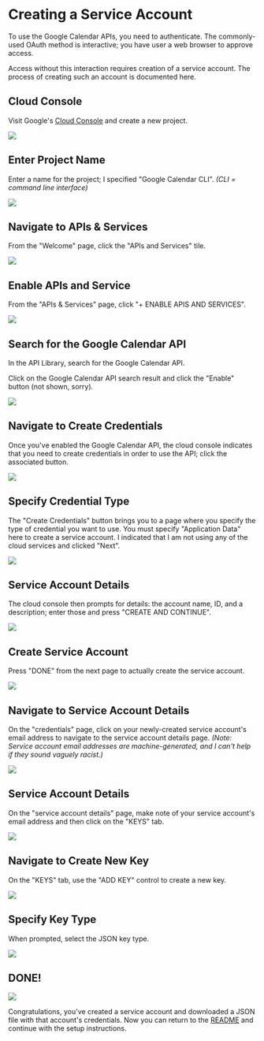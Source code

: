 # Creating a Service Account

To use the Google Calendar APIs, you need to authenticate. The commonly-used
OAuth method is interactive; you have user a web browser to approve access.

Access without this interaction requires creation of a service account.  The process 
of creating such an account is documented here.

## Cloud Console

Visit Google's [Cloud Console](https://console.cloud.google.com) and create 
a new project.

![](images/01-account.png)

## Enter Project Name

Enter a name for the project; I specified "Google Calendar CLI".  *(CLI = command 
line interface)*

![](images/02-new-proj.png)

## Navigate to APIs & Services

From the "Welcome" page, click the "APIs and Services" tile.

![](images/03-proj-page.png)

## Enable APIs and Service

From the "APIs & Services" page, click "+ ENABLE APIS AND SERVICES".

![](images/04-apis-services.png)

## Search for the Google Calendar API

In the API Library, search for the Google Calendar API.

Click on the Google Calendar API search result and click the "Enable" button (not shown, sorry). 

![](images/07-search-results.png)

## Navigate to Create Credentials

Once you've enabled the Google Calendar API, the cloud console indicates that you need to 
create credentials in order to use the API; click the associated button.

![](images/08-after-enable.png)

## Specify Credential Type

The "Create Credentials" button brings you to a page where you specify the type of credential you want to use.  You 
must specify "Application Data" here to create a service account.  I indicated that I am not using any of the 
cloud services and clicked "Next".

![](images/09-create-creds-1.png)

## Service Account Details

The cloud console then prompts for details: the account name, ID, and a description; enter those
 and press "CREATE AND CONTINUE".

![](images/11-service-account-details-2.png)

## Create Service Account

Press "DONE" from the next page to actually create the service account.

![](images/12-service-account-done.png)

## Navigate to Service Account Details

On the "credentials" page, click on your newly-created service account's email address to 
navigate to the service account details page.  *(Note: Service account email addresses are machine-generated, 
and I can't help if they sound vaguely racist.)*

![](images/13-credentials-page.png)

## Service Account Details

On the "service account details" page, make note of your service account's email address
and then click on the "KEYS" tab.

![](images/14-service-account-details.png)

## Navigate to Create New Key

On the "KEYS" tab, use the "ADD KEY" control to create a new key.

![](images/15-add-key.png)

## Specify Key Type

When prompted, select the JSON key type.

![](images/16-key-type.png)

## DONE! 

![](images/17-confirmation.png)

Congratulations, you've created a service account and downloaded a JSON file with 
that account's credentials.  Now you can return to the [README](../README.md) and 
continue with the setup instructions.

